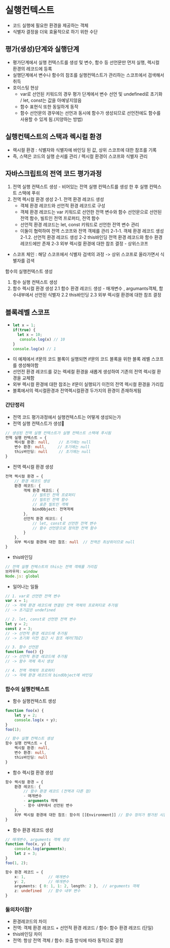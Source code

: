 # 실행컨텍스트
 - 코드 실행에 필요한 환경을 제공하는 객체
 - 식별자 결정을 더욱 효율적으로 하기 위한 수단

## 평가(생성)단계와 실행단계 
 - 평가단계에서 실행 컨텍스트를 생성 및 변수, 함수 등 선언문만 먼저 실행, 렉시컬 환경의 레코드에 등록
 - 실행단계에서 변수나 함수의 참조를 실행컨텍스트가 관리하는 스코프에서 검색해서 취득
 - 호이스팅 현상
   - var로 선언된 키워드의 경우 평가 단계에서 변수 선언 및 undefined로 초기화 / let, const는 값을 아예넣지않음
   - 함수 표현식 또한 동일하게 동작
   - 함수 선언문의 경우에는 선언과 동시에 함수가 생성되므로 선언전에도 함수를 사용할 수 있게 됨.(지양하는 방법)


 ## 실행컨텍스트의 스택과 렉시컬 환경
  - 렉시컬 환경 :  식별자와 식별자에 바인딩 된 값, 상위 스코프에 대한 참조를 기록
  - 즉, 스택은 코드의 실행 순서를 관리 / 렉시컬 환경이 스코프와 식별자 관리

## 자바스크립트의 전역 코드 평가과정
1. 전역 실행 컨텍스트 생성 - 비어있는 전역 실행 컨텍스트를 생성 한 후 실행 컨텍스트 스택에 푸쉬
2. 전역 렉시컬 환경 생성
  2-1. 전역 환경 레코드 생성
     - 객체 환경 레코드와 선언적 환경 레코드로 구성
     - 객체 환경 레코드는 var 키워드로 선언한 전역 변수와 함수 선언문으로 선언된 전역 함수, 빌트인 전역 프로퍼티, 전역 함수
     - 선언적 환경 레코드는 let, const 키워드로 선언한 전역 변수 관리
     - 이둘이 협력하여 전역 스코프와 전역 객체를 관리
    2-1-1. 객체 환경 레코드 생성
    2-1.2. 선언적 환경 레코드 생성
   2-2 this바인딩
       전역 환경 레코드와 함수 환경 레코드에만 존재
   2-3 외부 렉시컬 환경에 대한 참조 결정 - 상위스코프
  - 스코프 체인 : 해당 스코프에서 식별자 검색의 과정 -> 상위 스코프로 올라가면서 식별자를 검색

함수의 실행컨텍스트 생성
1. 함수 실행 컨텍스트 생성
2. 함수 렉시컬 환경 생성
   2.1 함수 환경 레코드 생성 - 매개변수 , argumants객체, 함수내부에서 선언된 식별자
   2.2 this바인딩
   2.3 외부 렉시컬 환경에 대한 참조 결정

## 블록레벨 스코프
- ```typescript
  let x = 1;
  if(true) {
    let x = 10;
     console.log(x) // 10
  }
  console.log(x) // 1
  ```
- 이 예제에서 if문의 코드 블록이 실행되면 if문의 코드 블록을 위한 블록 레벨 스코프를 생성해야함
- 선언전 환경 레코드를 갖는 렉세컬 환경을 새롭게 생성하여 기존의 전역 렉시컬 환경을 교체함
- 외부 렉시컬 환경에 대한 참조는 if문이 실행되기 이전의 전역 렉시컬 환경을 가리킴
- 블록에서의 렉시컬환경과 전역렉시컬환경 두가지의 환경이 존재하게됨
       


### 간단정리
- 전역 코드 평가과정에서 실행컨텍스트는 어떻게 생성되는가
- 전역 실행 컨텍스트가 생성
```typescript
// 생성된 전역 실행 컨텍스트가 실행 컨텍스트 스택에 푸시됨
전역 실행 컨텍스트 = {
    렉시컬 환경: null,    // 초기에는 null
    변수 환경: null,     // 초기에는 null
    this바인딩: null     // 초기에는 null
}
```
- 전역 렉시컬 환경 생성
```typescript
전역 렉시컬 환경 = {
    // 환경 레코드 생성
    환경 레코드: {
        객체 환경 레코드: {
            // 빌트인 전역 프로퍼티
            // 빌트인 전역 함수
            // 표준 빌트인 객체
            bindObject: 전역객체
        },
        선언적 환경 레코드: {
            // let, const로 선언한 전역 변수
            // 함수 선언문으로 정의한 전역 함수
        }
    },
    외부 렉시컬 환경에 대한 참조: null  // 전역은 최상위이므로 null
}
```
- this바인딩
```typescript
// 전역 실행 컨텍스트의 this는 전역 객체를 가리킴
브라우저: window
Node.js: global
```
- 일어나는 일들
```typescript
// 1. var로 선언한 전역 변수
var x = 1;
// -> 객체 환경 레코드에 연결된 전역 객체의 프로퍼티로 추가됨
// -> 초기값은 undefined

// 2. let, const로 선언한 전역 변수
let y = 2;
const z = 3;
// -> 선언적 환경 레코드에 추가됨
// -> 초기화 이전 접근 시 참조 에러(TDZ)

// 3. 함수 선언문
function foo() {}
// -> 선언적 환경 레코드에 추가됨
// -> 함수 객체 즉시 생성

// 4. 전역 객체의 프로퍼티
// -> 객체 환경 레코드의 bindObject에 바인딩
```

### 함수의 실행컨텍스트
- 함수 실행컨텍스트 생성
```typescript
function foo(x) {
    let y = 2;
    console.log(x + y);
}
foo(1);

// 함수 실행 컨텍스트 생성
함수 실행 컨텍스트 = {
    렉시컬 환경: null,
    변수 환경: null,
    this바인딩: null
}
```
- 함수 렉시컬 환경 생성
```typescript
함수 렉시컬 환경 = {
    환경 레코드: {
        // 함수 환경 레코드 (전역과 다른 점)
        - 매개변수
        - arguments 객체
        - 함수 내부에서 선언된 변수
    },
    외부 렉시컬 환경에 대한 참조: 함수의 [[Environment]] // 함수 정의가 평가된 시점의 렉시컬 환경
}
```
- 함수 환경 레코드 생성
```typescript
// 매개변수, arguments 객체 생성
function foo(x, y) {
    console.log(arguments);
    let z = 3;
}
foo(1, 2);

함수 환경 레코드 = {
    x: 1,          // 매개변수
    y: 2,          // 매개변수
    arguments: { 0: 1, 1: 2, length: 2 },  // arguments 객체
    z: undefined   // 함수 내부 변수
}
```

### 둘의차이점?
- 환경레코드의 차이
 - 전역: 객체 환경 레코드 + 선언적 환경 레코드 / 함수: 함수 환경 레코드 (단일)
- this바인딩 차이
 - 전역: 항상 전역 객체  / 함수: 호출 방식에 따라 동적으로 결정 

